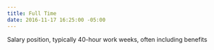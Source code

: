```yaml
---
title: Full Time
date: 2016-11-17 16:25:00 -05:00
---
```


Salary position, typically 40-hour work weeks, often including benefits